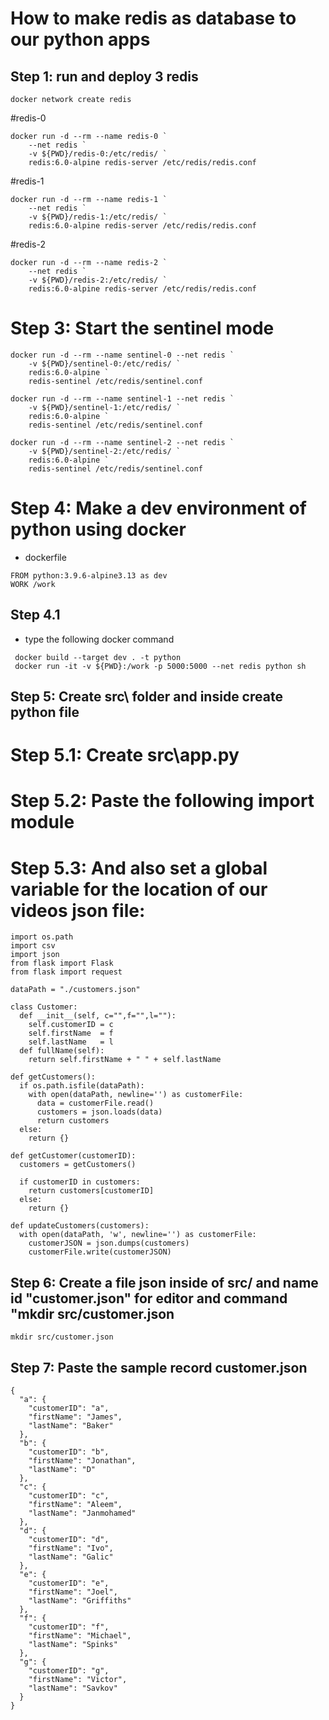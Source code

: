 # How to make redis as database to our python apps

## Step 1: run and deploy 3 redis
```
docker network create redis
```


#redis-0
```
docker run -d --rm --name redis-0 `
    --net redis `
    -v ${PWD}/redis-0:/etc/redis/ `
    redis:6.0-alpine redis-server /etc/redis/redis.conf
```


#redis-1
```
docker run -d --rm --name redis-1 `
    --net redis `
    -v ${PWD}/redis-1:/etc/redis/ `
    redis:6.0-alpine redis-server /etc/redis/redis.conf
```

#redis-2
```
docker run -d --rm --name redis-2 `
    --net redis `
    -v ${PWD}/redis-2:/etc/redis/ `
    redis:6.0-alpine redis-server /etc/redis/redis.conf
```

# Step 3: Start the sentinel mode
```
docker run -d --rm --name sentinel-0 --net redis `
    -v ${PWD}/sentinel-0:/etc/redis/ `
    redis:6.0-alpine `
    redis-sentinel /etc/redis/sentinel.conf
```

```
docker run -d --rm --name sentinel-1 --net redis `
    -v ${PWD}/sentinel-1:/etc/redis/ `
    redis:6.0-alpine `
    redis-sentinel /etc/redis/sentinel.conf
```

```
docker run -d --rm --name sentinel-2 --net redis `
    -v ${PWD}/sentinel-2:/etc/redis/ `
    redis:6.0-alpine `
    redis-sentinel /etc/redis/sentinel.conf
```


# Step 4:  Make a dev environment of python using docker

* dockerfile

```
FROM python:3.9.6-alpine3.13 as dev
WORK /work

```

 ## Step 4.1
   * type the following docker command 
   ```
    docker build --target dev . -t python
    docker run -it -v ${PWD}:/work -p 5000:5000 --net redis python sh
   ```

## Step 5: Create src\ folder and inside create python file

# Step 5.1: Create src\app.py

# Step 5.2: Paste the following import module

# Step 5.3: And also set a global variable for the location of our videos json file:

```
import os.path
import csv
import json
from flask import Flask
from flask import request

dataPath = "./customers.json"

class Customer:
  def __init__(self, c="",f="",l=""):
    self.customerID = c
    self.firstName  = f
    self.lastName   = l
  def fullName(self):
    return self.firstName + " " + self.lastName

def getCustomers():
  if os.path.isfile(dataPath):
    with open(dataPath, newline='') as customerFile:
      data = customerFile.read()
      customers = json.loads(data)
      return customers
  else: 
    return {}   

def getCustomer(customerID):
  customers = getCustomers()

  if customerID in customers:
    return customers[customerID]
  else:
    return {}

def updateCustomers(customers):
  with open(dataPath, 'w', newline='') as customerFile:
    customerJSON = json.dumps(customers)
    customerFile.write(customerJSON)
```



## Step 6: Create a file json inside of src/ and name id "customer.json" for editor and command "mkdir src/customer.json

```
mkdir src/customer.json
```

## Step 7: Paste the sample record customer.json
```
{
  "a": {
    "customerID": "a",
    "firstName": "James",
    "lastName": "Baker"
  },
  "b": {
    "customerID": "b",
    "firstName": "Jonathan",
    "lastName": "D"
  },
  "c": {
    "customerID": "c",
    "firstName": "Aleem",
    "lastName": "Janmohamed"
  },
  "d": {
    "customerID": "d",
    "firstName": "Ivo",
    "lastName": "Galic"
  },
  "e": {
    "customerID": "e",
    "firstName": "Joel",
    "lastName": "Griffiths"
  },
  "f": {
    "customerID": "f",
    "firstName": "Michael",
    "lastName": "Spinks"
  },
  "g": {
    "customerID": "g",
    "firstName": "Victor",
    "lastName": "Savkov"
  }
}



```